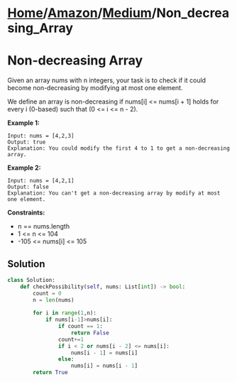 # [Home](./../..)/[Amazon](./..)/[Medium](./)/Non_decreasing_Array
<h1>Non-decreasing Array</h1>

<p>
Given an array nums with n integers, your task is to check if it could become non-decreasing by modifying at most one element.

We define an array is non-decreasing if nums[i] <= nums[i + 1] holds for every i (0-based) such that (0 <= i <= n - 2).

</p>

<b>Example 1:</b>

    Input: nums = [4,2,3]
    Output: true
    Explanation: You could modify the first 4 to 1 to get a non-decreasing array.
    
<b>Example 2:</b>

    Input: nums = [4,2,1]
    Output: false
    Explanation: You can't get a non-decreasing array by modify at most one element.

<b>Constraints:</b>

- n == nums.length
- 1 <= n <= 104
- -105 <= nums[i] <= 105

<h2>Solution</h2>

```python
class Solution:
    def checkPossibility(self, nums: List[int]) -> bool:
        count = 0
        n = len(nums)
        
        for i in range(1,n):
            if nums[i-1]>nums[i]:
                if count == 1:
                    return False
                count+=1
                if i < 2 or nums[i - 2] <= nums[i]:
                    nums[i - 1] = nums[i]
                else:
                    nums[i] = nums[i - 1]
        return True
```
